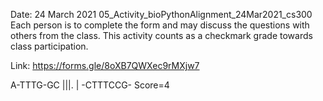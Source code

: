 Date: 24 March 2021
05_Activity_bioPythonAlignment_24Mar2021_cs300
Each person is to complete the form and may discuss the questions with others from the class. This activity counts as a checkmark grade towards class participation.

Link: https://forms.gle/8oXB7QWXec9rMXjw7

A-TTTG-GC
  |||. |
-CTTTCCG-
  Score=4
